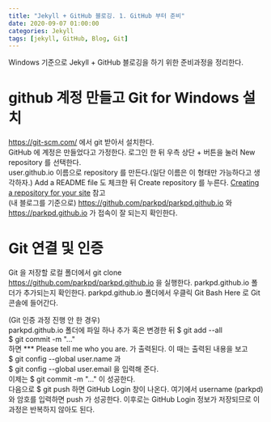```yaml
---
title: "Jekyll + GitHub 블로깅. 1. GitHub 부터 준비"
date: 2020-09-07 01:00:00
categories: Jekyll
tags: [jekyll, GitHub, Blog, Git]
---
```

Windows 기준으로 Jekyll + GitHub 블로깅을 하기 위한 준비과정을 정리한다.  
# github 계정 만들고 Git for Windows 설치
<https://git-scm.com/> 에서 git 받아서 설치한다.  
GitHub 에 계정은 만들었다고 가정한다. 로그인 한 뒤 우측 상단 + 버튼을 눌러 New repository 를 선택한다.  
user.github.io 이름으로 repository 를 만든다.(일단 이름은 이 형태만 가능하다고 생각하자.) Add a README file 도 체크한 뒤 Create repository 를 누른다. [Creating a repository for your site](https://docs.github.com/en/github/working-with-github-pages/creating-a-github-pages-site-with-jekyll#creating-a-repository-for-your-site) 참고  
(내 블로그를 기준으로) <https://github.com/parkpd/parkpd.github.io> 와 <https://parkpd.github.io> 가 접속이 잘 되는지 확인한다.

# Git 연결 및 인증
Git 을 저장할 로컬 폴더에서 git clone https://github.com/parkpd/parkpd.github.io 을 실행한다. parkpd.github.io 폴더가 추가되는지 확인한다. parkpd.github.io 폴더에서 우클릭 Git Bash Here 로 Git 콘솔에 들어간다.

(Git 인증 과정 진행 안 한 경우)  
parkpd.github.io 폴더에 파일 하나 추가 혹은 변경한 뒤
$ git add --all  
$ git commit -m "..."  
하면 *** Please tell me who you are. 가 출력된다. 이 때는 출력된 내용을 보고  
$ git config --global user.name 과  
$ git config --global user.email 을 입력해 준다.  
이제는 $ git commit -m "..." 이 성공한다.  
다음으로 $ git push 하면 GitHub Login 창이 나온다. 여기에서 username (parkpd) 와 암호를 입력하면 push 가 성공한다. 이후로는 GitHub Login 정보가 저장되므로 이 과정은 반복하지 않아도 된다.
